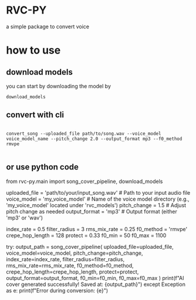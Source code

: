 # RVC-PY

a simple package to convert voice


# how to use


## download models

you can start by downloading the model by


```
download_models

```

## convert with cli

```

convert_song --uploaded_file path/to/song.wav --voice_model voice_model_name --pitch_change 2.0 --output_format mp3 --f0_method rmvpe


```

## or use python code


from rvc-py.main import song_cover_pipeline, download_models


uploaded_file = 'path/to/your/input_song.wav'  # Path to your input audio file
voice_model = 'my_voice_model'  # Name of the voice model directory (e.g., 'my_voice_model' located under 'rvc_models')
pitch_change = 1.5  # Adjust pitch change as needed
output_format = 'mp3'  # Output format (either 'mp3' or 'wav')


index_rate = 0.5
filter_radius = 3
rms_mix_rate = 0.25
f0_method = 'rmvpe'
crepe_hop_length = 128
protect = 0.33
f0_min = 50
f0_max = 1100


try:
    output_path = song_cover_pipeline(
        uploaded_file=uploaded_file,
        voice_model=voice_model,
        pitch_change=pitch_change,
        index_rate=index_rate,
        filter_radius=filter_radius,
        rms_mix_rate=rms_mix_rate,
        f0_method=f0_method,
        crepe_hop_length=crepe_hop_length,
        protect=protect,
        output_format=output_format,
        f0_min=f0_min,
        f0_max=f0_max
    )
    print(f"AI cover generated successfully! Saved at: {output_path}")
except Exception as e:
    print(f"Error during conversion: {e}")

